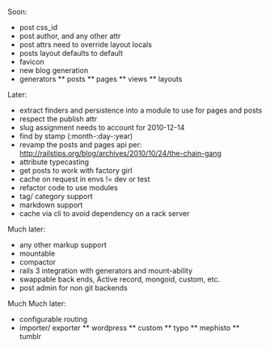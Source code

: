 Soon:

* post css_id
* post author, and any other attr
* post attrs need to override layout locals
* posts layout defaults to default
* favicon
* new blog generation
* generators
** posts
** pages
** views
** layouts

Later:

* extract finders and persistence into a module to use for pages and posts
* respect the publish attr
* slug assignment needs to account for 2010-12-14
* find by stamp (:month-:day-:year)
* revamp the posts and pages api per: http://railstips.org/blog/archives/2010/10/24/the-chain-gang
* attribute typecasting
* get posts to work with factory girl
* cache on request in envs != dev or test
* refactor code to use modules
* tag/ category support
* markdown support
* cache via cli to avoid dependency on a rack server

Much later:

* any other markup support
* mountable
* compactor
* rails 3 integration with generators and mount-ability
* swappable back ends, Active record, mongoid, custom, etc.
* post admin for non git backends

Much Much later:

* configurable routing
* importer/ exporter
** wordpress
** custom
** typo
** mephisto
** tumblr
